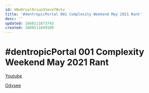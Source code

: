 ```yaml
---
id: m0w9rsal9rsuo31ece78vtv
title: '#dentropicPortal 001 Complexity Weekend May 2021 Rant'
desc: ''
updated: 1660111873743
created: 1660111849109
---
```


# #dentropicPortal 001 Complexity Weekend May 2021 Rant

[Youtube](https://youtu.be/OP6FbnL6ZlM)

[Odysee](https://odysee.com/dentropicPortal001:7c50c0fcb9ee759f82ac250e990498ad550e9551)